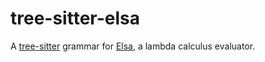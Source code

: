 # tree-sitter-elsa

A [tree-sitter](https://github.com/tree-sitter/tree-sitter) grammar for [Elsa](https://github.com/ucsd-progsys/elsa), a lambda calculus evaluator.
